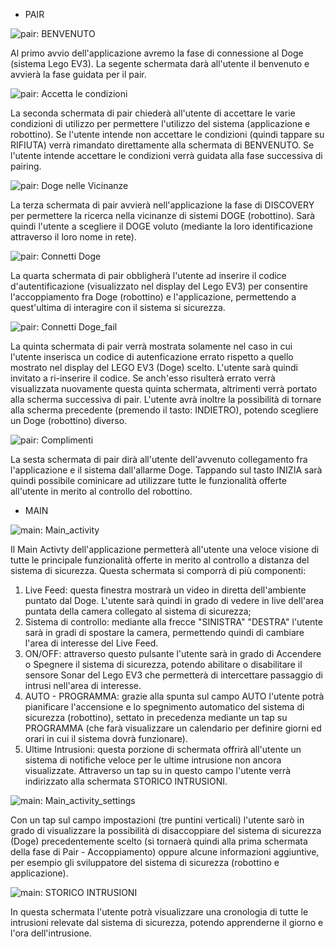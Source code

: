 - PAIR

![pair: BENVENUTO](https://github.com/giulioz/IngSw2018/blob/master/docs/FinalMockup/Pair_mock/Pair_mock%20%E2%80%93%201.png)

Al primo avvio dell'applicazione avremo la fase di connessione al Doge (sistema Lego EV3).
La segente schermata darà all'utente il benvenuto e avvierà la fase guidata per il pair.

![pair: Accetta le condizioni](https://github.com/giulioz/IngSw2018/blob/master/docs/FinalMockup/Pair_mock/Pair_mock%20%E2%80%93%202.png)

La seconda schermata di pair chiederà all'utente di accettare le varie condizioni di utilizzo per permettere l'utilizzo del sistema (applicazione e robottino).
Se l'utente intende non accettare le condizioni (quindi tappare su RIFIUTA) verrà rimandato direttamente alla schermata di BENVENUTO.
Se l'utente intende accettare le condizioni verrà guidata alla fase successiva di pairing.

![pair: Doge nelle Vicinanze](https://github.com/giulioz/IngSw2018/blob/master/docs/FinalMockup/Pair_mock/Pair_mock%20%E2%80%93%203.png)

La terza schermata di pair avvierà nell'applicazione la fase di DISCOVERY per permettere la ricerca nella vicinanze di sistemi DOGE (robottino).
Sarà quindi l'utente a scegliere il DOGE voluto (mediante la loro identificazione attraverso il loro nome in rete).

![pair: Connetti Doge](https://github.com/giulioz/IngSw2018/blob/master/docs/FinalMockup/Pair_mock/Pair_mock%20%E2%80%93%204.png)

La quarta schermata di pair obbligherà l'utente ad inserire il codice d'autentificazione (visualizzato nel display del Lego EV3) per consentire l'accoppiamento fra Doge (robottino) e l'applicazione, permettendo a quest'ultima di interagire con il sistema si sicurezza.

![pair: Connetti Doge_fail](https://github.com/giulioz/IngSw2018/blob/master/docs/FinalMockup/Pair_mock/Pair_mock%20%E2%80%93%206.png)

La quinta schermata di pair verrà mostrata solamente nel caso in cui l'utente inserisca un codice di autenficazione errato rispetto a quello mostrato nel display del LEGO EV3 (Doge) scelto.
L'utente sarà quindi invitato a ri-inserire il codice. Se anch'esso risulterà errato verrà visualizzata nuovamente questa quinta schermata, altrimenti verrà portato alla scherma successiva di pair.
L'utente avrà inoltre la possibilità di tornare alla scherma precedente (premendo il tasto: INDIETRO), potendo scegliere un Doge (robottino) diverso.

![pair: Complimenti](https://github.com/giulioz/IngSw2018/blob/master/docs/FinalMockup/Pair_mock/Pair_mock%20%E2%80%93%205.png)

La sesta schermata di pair dirà all'utente dell'avvenuto collegamento fra l'applicazione e il sistema dall'allarme Doge.
Tappando sul tasto INIZIA sarà quindi possibile cominicare ad utilizzare tutte le funzionalità offerte all'utente in merito al controllo del robottino.

- MAIN

![main: Main_activity](https://github.com/giulioz/IngSw2018/blob/master/docs/FinalMockup/Main_mock/Main_mock%20%E2%80%93%201.png)

Il Main Activty dell'applicazione permetterà all'utente una veloce visione di tutte le principale funzionalità offerte in merito al controllo a distanza del sistema di sicurezza.
Questa schermata si comporrà di più componenti:

1) Live Feed: questa finestra mostrarà un video in diretta dell'ambiente puntato dal Doge. L'utente sarà quindi in grado di vedere in live dell'area puntata della camera collegato al sistema di sicurezza;
2) Sistema di controllo: mediante alla frecce "SINISTRA" "DESTRA" l'utente sarà in gradi di spostare la camera, permettendo quindi di cambiare l'area di interesse del Live Feed.
3) ON/OFF: attraverso questo pulsante l'utente sarà in grado di Accendere o Spegnere il sistema di sicurezza, potendo abilitare o disabilitare il sensore Sonar del Lego EV3 che permetterà di intercettare passaggio di intrusi nell'area di interesse.
4) AUTO - PROGRAMMA: grazie alla spunta sul campo AUTO l'utente potrà pianificare l'accensione e lo spegnimento automatico del sistema di sicurezza (robottino), settato in precedenza mediante un tap su PROGRAMMA (che farà visualizzare un calendario per definire giorni ed orari in cui il sistema dovrà funzionare).
5) Ultime Intrusioni: questa porzione di schermata offrirà all'utente un sistema di notifiche veloce per le ultime intrusione non ancora visualizzate. Attraverso un tap su in questo campo l'utente verrà indirizzato alla schermata STORICO INTRUSIONI.

![main: Main_activity_settings](https://github.com/giulioz/IngSw2018/blob/master/docs/FinalMockup/Main_mock/Main_mock%20%E2%80%93%202.png)

Con un tap sul campo impostazioni (tre puntini verticali) l'utente sarò in grado di visualizzare la possibilità di disaccoppiare del sistema di sicurezza (Doge) precedentemente scelto (si tornaerà quindi alla prima schermata della fase di Pair - Accoppiamento) oppure alcune informazioni aggiuntive, per esempio gli sviluppatore del sistema di sicurezza (robottino e applicazione).

![main: STORICO INTRUSIONI](https://github.com/giulioz/IngSw2018/blob/master/docs/FinalMockup/Main_mock/Main_mock%20%E2%80%93%203.png)

In questa schermata l'utente potrà visualizzare una cronologia di tutte le intrusioni relevate dal sistema di sicurezza, potendo apprenderne il giorno e l'ora dell'intrusione.